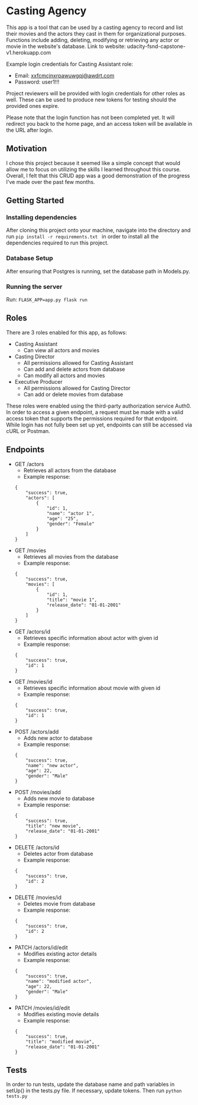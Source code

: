 # Casting Agency

This app is a tool that can be used by a casting agency to record and list their movies and the actors they cast in them for organizational purposes. Functions include adding, deleting, modifying or retrieving any actor or movie in the website's database.
Link to website: udacity-fsnd-capstone-v1.herokuapp.com

Example login credentials for Casting Assistant role:
- Email: xxfcmcjnxrpawuwgqj@awdrt.com
- Password: user1!!!

Project reviewers will be provided with login credentials for other roles as well. These can be used to produce new tokens for testing should the provided ones expire.

Please note that the login function has not been completed yet. It will redirect you back to the home page, and an access token will be available in the URL after login.

## Motivation
I chose this project because it seemed like a simple concept that would allow me to focus on utilizing the skills I learned throughout this course. Overall, I felt that this CRUD app was a good demonstration of the progress I've made over the past few months.

## Getting Started

### Installing dependencies

After cloning this project onto your machine, navigate into the directory and run
`pip install -r requirements.txt
` in order to install all the dependencies required to run this project.

### Database Setup

After ensuring that Postgres is running, set the database path in Models.py.

### Running the server

Run:
`FLASK_APP=app.py flask run`

## Roles
There are 3 roles enabled for this app, as follows:
- Casting Assistant
    - Can view all actors and movies
- Casting Director
    - All permissions allowed for Casting Assistant
    - Can add and delete actors from database
    - Can modify all actors and movies
- Executive Producer
    - All permissions allowed for Casting Director
    - Can add or delete movies from database

These roles were enabled using the third-party authorization service Auth0. In order to access a given endpoint, a request must be made with a valid access token that supports the permissions required for that endpoint. While login has not fully been set up yet, endpoints can still be accessed via cURL or Postman.

## Endpoints
- GET /actors
    - Retrieves all actors from the database
    - Example response:
    ```
    {
        "success": true,
        "actors": [
            {
                "id": 1,
                "name": "actor 1",
                "age": "25",
                "gender": "Female"
            }
        ]
    }
    ```
- GET /movies
    - Retrieves all movies from the database
    - Example response:
    ```
    {
        "success": true,
        "movies": [
            {
                "id": 1,
                "title": "movie 1",
                "release_date": "01-01-2001"
            }
        ]
    }
    ```
- GET /actors/id
    - Retrieves specific information about actor with given id
    - Example response:
    ```
    {
        "success": true,
        "id": 1
    }
    ```
- GET /movies/id
    - Retrieves specific information about movie with given id
    - Example response:
    ```
    {
        "success": true,
        "id": 1
    }
    ```
- POST /actors/add
    - Adds new actor to database
    - Example response:
    ```
    {
        "success": true,
        "name": "new actor",
        "age": 22,
        "gender": "Male"
    }
    ```
- POST /movies/add
    - Adds new movie to database
    - Example response:
    ```
    {
        "success": true,
        "title": "new movie",
        "release_date": "01-01-2001"
    }
    ```
- DELETE /actors/id
    - Deletes actor from database
    - Example response:
    ```
    {
        "success": true,
        "id": 2
    }
    ```
- DELETE /movies/id
    - Deletes movie from database
    - Example response:
    ```
    {
        "success": true,
        "id": 2
    }
    ```
- PATCH /actors/id/edit
    - Modifies existing actor details
    - Example response:
    ```
    {
        "success": true,
        "name": "modified actor",
        "age": 22,
        "gender": "Male"
    }
    ```
- PATCH /movies/id/edit
    - Modifies existing movie details
    - Example response:
    ```
    {
        "success": true,
        "title": "modified movie",
        "release_date": "01-01-2001"
    }
    ```

## Tests
In order to run tests, update the database name and path variables in setUp() in the tests.py file. If necessary, update tokens. Then run `python tests.py`


